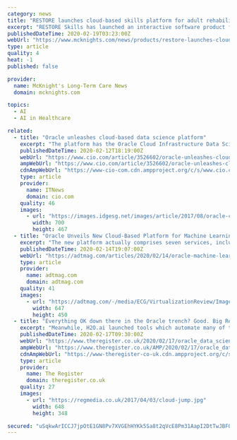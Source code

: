 ```yaml
---
category: news
title: "RESTORE launches cloud-based skills platform for adult rehabilitation"
excerpt: "RESTORE Skills has launched an interactive software product for adult rehabilitation patients that uses any webcam-equipped, Wi-Fi-enabled device as a therapy tool in the gym, at the bedside or at home post-discharge. RESTORE uses motion tracking, machine learning and artificial intelligence to reinforce motor, cognitive, social and attention ..."
publishedDateTime: 2020-02-19T03:23:00Z
webUrl: "https://www.mcknights.com/news/products/restore-launches-cloud-based-skills-platform-for-adult-rehabilitation/"
type: article
quality: 4
heat: -1
published: false

provider:
  name: McKnight's Long-Term Care News
  domain: mcknights.com

topics:
  - AI
  - AI in Healthcare

related:
  - title: "Oracle unleashes cloud-based data science platform"
    excerpt: "The platform has the Oracle Cloud Infrastructure Data Science service at its core. It provides users the ability to build, train, and manage machine learning algorithms on the Oracle Cloud using Python, TensorFlow, Keras, Jupyter and other popular data science tools. Six additional services round out the platform, including new machine learning ..."
    publishedDateTime: 2020-02-12T18:19:00Z
    webUrl: "https://www.cio.com/article/3526602/oracle-unleashes-cloud-based-data-science-platform.html"
    ampWebUrl: "https://www.cio.com/article/3526602/oracle-unleashes-cloud-based-data-science-platform.amp.html"
    cdnAmpWebUrl: "https://www-cio-com.cdn.ampproject.org/c/s/www.cio.com/article/3526602/oracle-unleashes-cloud-based-data-science-platform.amp.html"
    type: article
    provider:
      name: ITNews
      domain: cio.com
    quality: 46
    images:
      - url: "https://images.idgesg.net/images/article/2017/08/oracle-cloud-on-building-100730618-large.jpg"
        width: 700
        height: 467
  - title: "Oracle Unveils New Cloud-Based Platform for Machine Learning Models"
    excerpt: "The new platform actually comprises seven services, including: Oracle Cloud Infrastructure Data Science: This is the virtual, AI-assisted workbench at the center of the platform, which gives users the ability to build, train, and manage new ML models on Oracle Cloud using Python and such open-source tools and libraries as TensorFlow ..."
    publishedDateTime: 2020-02-14T19:07:00Z
    webUrl: "https://adtmag.com/articles/2020/02/14/oracle-machine-learning-platform.aspx"
    type: article
    provider:
      name: adtmag.com
      domain: adtmag.com
    quality: 41
    images:
      - url: "https://adtmag.com/-/media/ECG/VirtualizationReview/Images/IntroImages2019/RailroadTracksClouds.jpg"
        width: 647
        height: 450
  - title: "Everything OK down there in the Oracle trench? Good. Big Red has a cloud-based data science platform for you"
    excerpt: "Meanwhile, H2O.ai launched tools which automate many of the processes in developing machine-learning models in its Driverless AI product in 2017. Microsoft also offers its Azure Machine Learning Studio, which it says streamlines the machine learning lifecycle, from building models to deployment and management. Google and AWS have similar tools."
    publishedDateTime: 2020-02-17T09:30:00Z
    webUrl: "https://www.theregister.co.uk/2020/02/17/oracle_data_science_platform/"
    ampWebUrl: "https://www.theregister.co.uk/AMP/2020/02/17/oracle_data_science_platform/"
    cdnAmpWebUrl: "https://www-theregister-co-uk.cdn.ampproject.org/c/s/www.theregister.co.uk/AMP/2020/02/17/oracle_data_science_platform/"
    type: article
    provider:
      name: The Register
      domain: theregister.co.uk
    quality: 27
    images:
      - url: "https://regmedia.co.uk/2017/04/03/cloud-jump.jpg"
        width: 648
        height: 348

secured: "uSqkwArICCJ7jpOtE1GN8Pv7XVGEhHYKk5Sa8t2qVcE8Pm31AapI2DtTwJBFOgEvNsYSIpE5bfXcq9S/Y/y7nOFLQU5W74kZg6e3GPu4hvjHmPAgb6Gk61m3h7YDNa6tvjLowoCGVzpybP8Yj/ETGe2BypBggcXzSMeBQk1PH4tRO631gtIXmZhQE+d4FzIz65Oxr3yep27WT/Qw1TyO9DESnCDL4iLEchNFqTuaZjTWZmNCF09cEWvAxU0sUGppeBcSLGgUn2aF8P86mjzmCtnx+Ii7Dw8+HM87PPk0QP0E42xPaGCD3H8X1VmwkHrt;cxnLmBijykAzbB4nHCAmcw=="
---
```


